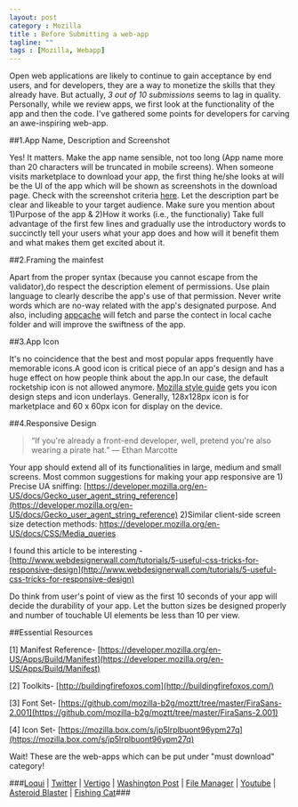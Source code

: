 ```yaml
---
layout: post
category : Mozilla
title : Before Submitting a web-app
tagline: ""
tags : [Mozilla, Webapp]
---
```


Open web applications are likely to continue to gain acceptance by end users, and for developers, they are a way to monetize the skills that they already have. But actually, *3 out of 10 submissions* seems to lag in quality. Personally, while we review apps, we first look at the functionality of the app and then the code. I've gathered some points for developers for carving an awe-inspiring web-app.

##1.App Name, Description and Screenshot

Yes! It matters. Make the app name sensible, not too long (App name more than 20 characters will be truncated in mobile screens). When someone visits marketplace to download your app, the first thing he/she looks at will be the UI of the app which will be shown as screenshots in the download page. Check with the screenshot criteria [here](https://developer.mozilla.org/en-US/Marketplace/Publishing/Marketplace_screenshot_criteria). Let the description part be clear and likeable to your target audience. Make sure you mention about 1)Purpose of the app & 2)How it works (i.e., the functionaliy)
Take full advantage of the first few lines and gradually use the introductory words to succinctly tell your users what your app does and how will it benefit them and what makes them get excited about it. 

##2.Framing the mainfest

Apart from the proper syntax (because you cannot escape from the validator),do respect the description element of permissions. Use plain language to clearly describe the app's use of that permission. Never write words which are no-way related with the app's designated purpose. And also, including [appcache](https://developer.mozilla.org/en-US/docs/HTML/Using_the_application_cache) will fetch and parse the contect in local cache folder and will improve the swiftness of the app.

##3.App Icon

It's no coincidence that the best and most popular apps frequently have memorable icons.A good icon is critical piece of an app's design and has a huge effect on how people think about the app.In our case, the default rocketship icon is not allowed anymore. [Mozilla style guide](http://www.mozilla.org/en-US/styleguide/products/firefox-os/icons/) gets you icon design steps and icon underlays. Generally, 128x128px icon is for marketplace and 60 x 60px icon for display on the device.

##4.Responsive Design

>“If you're already a front-end developer, well, pretend you're also wearing a pirate hat.”
― Ethan Marcotte

Your app should extend all of its functionalities in large, medium and small screens. Most common suggestions for making your app responsive are 1) Precise UA sniffing: [https://developer.mozilla.org/en-US/docs/Gecko_user_agent_string_reference](https://developer.mozilla.org/en-US/docs/Gecko_user_agent_string_reference) 2)Similar client-side screen size detection methods: https://developer.mozilla.org/en-US/docs/CSS/Media_queries

I found this article to be interesting - [http://www.webdesignerwall.com/tutorials/5-useful-css-tricks-for-responsive-design](http://www.webdesignerwall.com/tutorials/5-useful-css-tricks-for-responsive-design)

Do think from user's point of view as the first 10 seconds of your app will decide the durability of your app. Let the button sizes be designed properly and  number of touchable UI elements be less than 10 per view.

##Essential Resources

[1] Manifest Reference- [https://developer.mozilla.org/en-US/Apps/Build/Manifest](https://developer.mozilla.org/en-US/Apps/Build/Manifest)

[2] Toolkits- [http://buildingfirefoxos.com](http://buildingfirefoxos.com/)

[3] Font Set- [https://github.com/mozilla-b2g/moztt/tree/master/FiraSans-2.001](https://github.com/mozilla-b2g/moztt/tree/master/FiraSans-2.001)

[4] Icon Set- [https://mozilla.box.com/s/jp5lrplbuont96ypm27q](https://mozilla.box.com/s/jp5lrplbuont96ypm27q)

Wait! These are the web-apps which can be put under "must download" category!

###[Loqui](https://marketplace.firefox.com/app/loqui) | [Twitter](https://marketplace.firefox.com/app/twitter) | [Vertigo](https://marketplace.firefox.com/app/vertigo) | [Washington Post](https://marketplace.firefox.com/app/the-washington-post) | [File Manager](https://marketplace.firefox.com/app/file-manager) | [Youtube](https://marketplace.firefox.com/app/youtube-1) | [Asteroid Blaster](https://marketplace.firefox.com/app/asteroid-blaster) | [Fishing Cat](https://marketplace.firefox.com/app/fishing-cat)###

